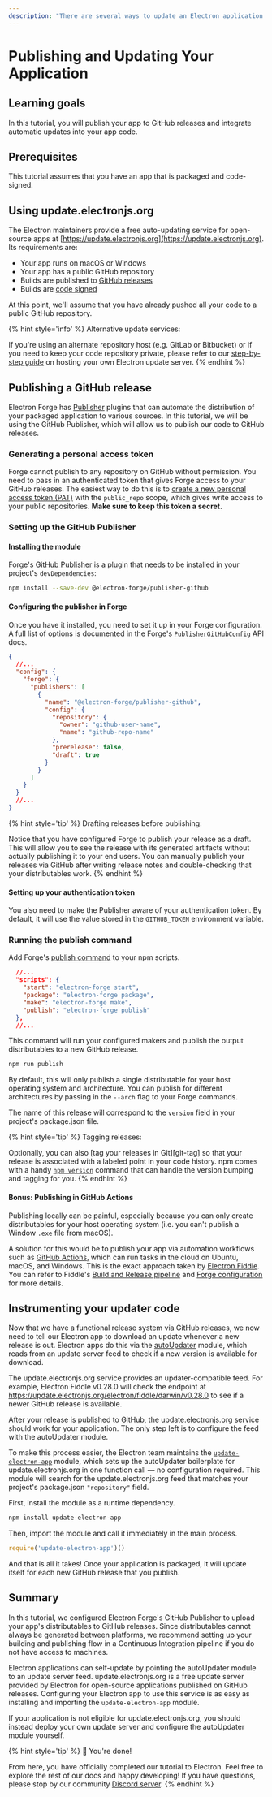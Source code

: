 ```yaml
---
description: "There are several ways to update an Electron application. The easiest and officially supported one is taking advantage of the built-in Squirrel framework and Electron's autoUpdater module."
---
```


# Publishing and Updating Your Application

## Learning goals

In this tutorial, you will publish your app to GitHub releases and integrate automatic updates
into your app code.

## Prerequisites
This tutorial assumes that you have an app that is packaged and code-signed.        

## Using update.electronjs.org

The Electron maintainers provide a free auto-updating service for open-source apps
at [https://update.electronjs.org](https://update.electronjs.org). Its requirements are:

- Your app runs on macOS or Windows
- Your app has a public GitHub repository
- Builds are published to [GitHub releases]
- Builds are [code signed][code-signed]

At this point, we'll assume that you have already pushed all your
code to a public GitHub repository.

{% hint style='info' %}
Alternative update services:

If you're using an alternate repository host (e.g. GitLab or Bitbucket) or if
you need to keep your code repository private, please refer to our
[step-by-step guide][update-server] on hosting your own Electron update server.
{% endhint %}

## Publishing a GitHub release

Electron Forge has [Publisher] plugins that can automate the distribution
of your packaged application to various sources. In this tutorial, we will
be using the GitHub Publisher, which will allow us to publish
our code to GitHub releases.

### Generating a personal access token

Forge cannot publish to any repository on GitHub without permission. You
need to pass in an authenticated token that gives Forge access to
your GitHub releases. The easiest way to do this is to
[create a new personal access token (PAT)][new-pat]
with the `public_repo` scope, which gives write access to your public repositories.
**Make sure to keep this token a secret.**

### Setting up the GitHub Publisher

#### Installing the module

Forge's [GitHub Publisher] is a plugin that
needs to be installed in your project's `devDependencies`:

```sh npm2yarn
npm install --save-dev @electron-forge/publisher-github
```

#### Configuring the publisher in Forge

Once you have it installed, you need to set it up in your Forge
configuration. A full list of options is documented in the Forge's
[`PublisherGitHubConfig`] API docs.

```json title='package.json' {6-16}
{
  //...
  "config": {
    "forge": {
      "publishers": [
        {
          "name": "@electron-forge/publisher-github",
          "config": {
            "repository": {
              "owner": "github-user-name",
              "name": "github-repo-name"
            },
            "prerelease": false,
            "draft": true
          }
        }
      ]
    }
  }
  //...
}
```

{% hint style='tip' %}
Drafting releases before publishing:

Notice that you have configured Forge to publish your release as a draft.
This will allow you to see the release with its generated artifacts
without actually publishing it to your end users. You can manually
publish your releases via GitHub after writing release notes and
double-checking that your distributables work.
{% endhint %}

#### Setting up your authentication token

You also need to make the Publisher aware of your authentication token.
By default, it will use the value stored in the `GITHUB_TOKEN` environment
variable.

### Running the publish command

Add Forge's [publish command] to your npm scripts.

```json {6} title='package.json'
  //...
  "scripts": {
    "start": "electron-forge start",
    "package": "electron-forge package",
    "make": "electron-forge make",
    "publish": "electron-forge publish"
  },
  //...
```

This command will run your configured makers and publish the output distributables to a new
GitHub release.

```sh npm2yarn
npm run publish
```

By default, this will only publish a single distributable for your host operating system and
architecture. You can publish for different architectures by passing in the `--arch` flag to your
Forge commands.

The name of this release will correspond to the `version` field in your project's package.json file.

{% hint style='tip' %}
Tagging releases:

Optionally, you can also [tag your releases in Git][git-tag] so that your
release is associated with a labeled point in your code history. npm comes
with a handy [`npm version`](https://docs.npmjs.com/cli/v8/commands/npm-version)
command that can handle the version bumping and tagging for you.
{% endhint %}

#### Bonus: Publishing in GitHub Actions

Publishing locally can be painful, especially because you can only create distributables
for your host operating system (i.e. you can't publish a Window `.exe` file from macOS).

A solution for this would be to publish your app via automation workflows
such as [GitHub Actions], which can run tasks in the
cloud on Ubuntu, macOS, and Windows. This is the exact approach taken by [Electron Fiddle].
You can refer to Fiddle's [Build and Release pipeline][fiddle-build]
and [Forge configuration][fiddle-forge-config]
for more details.

## Instrumenting your updater code

Now that we have a functional release system via GitHub releases, we now need to tell our
Electron app to download an update whenever a new release is out. Electron apps do this
via the [autoUpdater] module, which reads from an update server feed to check if a new version
is available for download.

The update.electronjs.org service provides an updater-compatible feed. For example, Electron
Fiddle v0.28.0 will check the endpoint at https://update.electronjs.org/electron/fiddle/darwin/v0.28.0
to see if a newer GitHub release is available.

After your release is published to GitHub, the update.electronjs.org service should work
for your application. The only step left is to configure the feed with the autoUpdater module.

To make this process easier, the Electron team maintains the [`update-electron-app`] module,
which sets up the autoUpdater boilerplate for update.electronjs.org in one function
call — no configuration required. This module will search for the update.electronjs.org
feed that matches your project's package.json `"repository"` field.

First, install the module as a runtime dependency.

```sh npm2yarn
npm install update-electron-app
```

Then, import the module and call it immediately in the main process.

```js title='main.js'
require('update-electron-app')()
```

And that is all it takes! Once your application is packaged, it will update itself for each new
GitHub release that you publish.

## Summary

In this tutorial, we configured Electron Forge's GitHub Publisher to upload your app's
distributables to GitHub releases. Since distributables cannot always be generated
between platforms, we recommend setting up your building and publishing flow
in a Continuous Integration pipeline if you do not have access to machines.

Electron applications can self-update by pointing the autoUpdater module to an update server feed.
update.electronjs.org is a free update server provided by Electron for open-source applications
published on GitHub releases. Configuring your Electron app to use this service is as easy as
installing and importing the `update-electron-app` module.

If your application is not eligible for update.electronjs.org, you should instead deploy your
own update server and configure the autoUpdater module yourself.

{% hint style='tip' %}
🌟 You're done!

From here, you have officially completed our tutorial to Electron. Feel free to explore the
rest of our docs and happy developing! If you have questions, please stop by our community
[Discord server].
{% endhint %}



[autoupdater]: https://www.electronjs.org/docs/latest/api/auto-updater
[code-signed]: ./code-signing
[discord server]: https://discord.gg/electronjs
[electron fiddle]: https://electronjs.org/fiddle
[fiddle-build]: https://github.com/electron/fiddle/blob/master/.github/workflows/build.yaml
[fiddle-forge-config]: https://github.com/electron/fiddle/blob/master/forge.config.js
[github actions]: https://github.com/features/actions
[github publisher]: https://www.electronforge.io/config/publishers/github
[github releases]: https://docs.github.com/en/repositories/releasing-projects-on-github/managing-releases-in-a-repository
[git tag]: https://git-scm.com/book/en/v2/Git-Basics-Tagging
[new-pat]: https://github.com/settings/tokens/new
[publish command]: https://www.electronforge.io/cli#publish
[publisher]: https://www.electronforge.io/config/publishers
[`publishergithubconfig`]: https://js.electronforge.io/publisher/github/interfaces/publishergithubconfig
[`update-electron-app`]: https://github.com/electron/update-electron-app
[update-server]: https://www.electronjs.org/docs/latest/tutorial/updates

